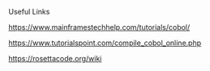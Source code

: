 Useful Links

https://www.mainframestechhelp.com/tutorials/cobol/

https://www.tutorialspoint.com/compile_cobol_online.php

https://rosettacode.org/wiki
